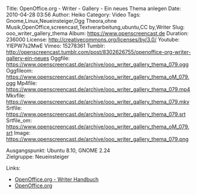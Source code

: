 Title: OpenOffice.org - Writer - Gallery - Ein neues Thema anlegen
Date: 2010-04-28 03:56
Author: Heiko
Category: Video
Tags: Gnome,Linux,Neueinsteiger,Ogg Theora,ohne Musik,OpenOffice,screencast,Textverarbeitung,ubuntu,CC by,Writer
Slug: ooo_writer_gallery_thema
Album: https://www.openscreencast.de
Duration: 236000
License: http://creativecommons.org/licenses/by/3.0/
Youtube: YIEPW7s2MwE
Vimeo: 15278361
Tumblr: http://openscreencast.tumblr.com/post/8302626755/openoffice-org-writer-gallery-ein-neues
Oggfile: https://www.openscreencast.de/archive/ooo_writer_gallery_thema_079.ogg
Oggfileom: https://www.openscreencast.de/archive/ooo_writer_gallery_thema_oM_079.ogg
Mp4file: https://www.openscreencast.de/archive/ooo_writer_gallery_thema_079.mp4
Mkvfile: https://www.openscreencast.de/archive/ooo_writer_gallery_thema_079.mkv
Srtfile: https://www.openscreencast.de/archive/ooo_writer_gallery_thema_079.srt
Srtfile_om: https://www.openscreencast.de/archive/ooo_writer_gallery_thema_oM_079.srt
Image: https://www.openscreencast.de/archive/ooo_writer_gallery_thema_079.png

Ausgangspunkt: Ubuntu 8.10, GNOME 2.24  
Zielgruppe: Neueinsteiger  

Links:

  * [OpenOffice.org - Writer Handbuch](http://oooauthors.org/de/veroeffentlicht/writer/)
  * [OpenOffice.org](http://de.openoffice.org/)

